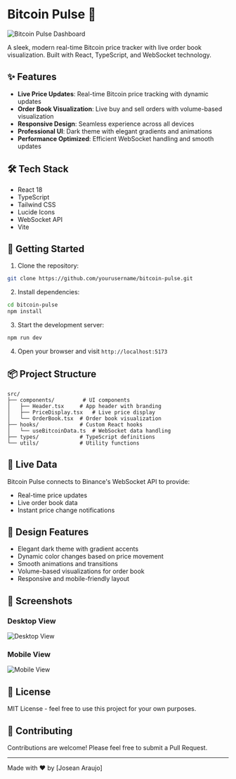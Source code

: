 # Bitcoin Pulse 🚀

![Bitcoin Pulse Dashboard](https://i.imgur.com/YourImage.jpg)

A sleek, modern real-time Bitcoin price tracker with live order book visualization. Built with React, TypeScript, and WebSocket technology.

## ✨ Features

- **Live Price Updates**: Real-time Bitcoin price tracking with dynamic updates
- **Order Book Visualization**: Live buy and sell orders with volume-based visualization
- **Responsive Design**: Seamless experience across all devices
- **Professional UI**: Dark theme with elegant gradients and animations
- **Performance Optimized**: Efficient WebSocket handling and smooth updates

## 🛠️ Tech Stack

- React 18
- TypeScript
- Tailwind CSS
- Lucide Icons
- WebSocket API
- Vite

## 🚀 Getting Started

1. Clone the repository:
```bash
git clone https://github.com/yourusername/bitcoin-pulse.git
```

2. Install dependencies:
```bash
cd bitcoin-pulse
npm install
```

3. Start the development server:
```bash
npm run dev
```

4. Open your browser and visit `http://localhost:5173`

## 📦 Project Structure

```
src/
├── components/         # UI components
│   ├── Header.tsx     # App header with branding
│   ├── PriceDisplay.tsx   # Live price display
│   └── OrderBook.tsx  # Order book visualization
├── hooks/             # Custom React hooks
│   └── useBitcoinData.ts  # WebSocket data handling
├── types/             # TypeScript definitions
└── utils/             # Utility functions
```

## 🔄 Live Data

Bitcoin Pulse connects to Binance's WebSocket API to provide:
- Real-time price updates
- Live order book data
- Instant price change notifications

## 🎨 Design Features

- Elegant dark theme with gradient accents
- Dynamic color changes based on price movement
- Smooth animations and transitions
- Volume-based visualizations for order book
- Responsive and mobile-friendly layout

## 📱 Screenshots

### Desktop View
![Desktop View](https://i.imgur.com/KgDJgGf.png)

### Mobile View
![Mobile View](https://i.imgur.com/YqW2JL4.png)

## 📄 License

MIT License - feel free to use this project for your own purposes.

## 🤝 Contributing

Contributions are welcome! Please feel free to submit a Pull Request.

---

Made with ❤️ by [Josean Araujo]

